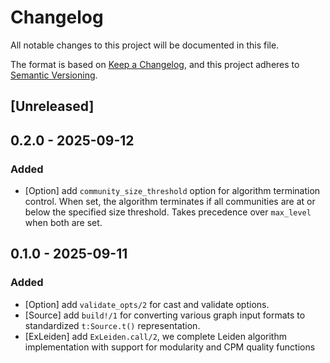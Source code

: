 # Changelog

All notable changes to this project will be documented in this file.

The format is based on [Keep a Changelog](https://keepachangelog.com/en/1.0.0/),
and this project adheres to [Semantic Versioning](https://semver.org/spec/v2.0.0.html).

## [Unreleased]

## 0.2.0 - 2025-09-12

### Added

- [Option] add `community_size_threshold` option for algorithm termination control. When set, the algorithm terminates if all communities are at or below the specified size threshold. Takes precedence over `max_level` when both are set.

## 0.1.0 - 2025-09-11

### Added

- [Option] add `validate_opts/2` for cast and validate options.
- [Source] add `build!/1` for converting various graph input formats to standardized `t:Source.t()` representation.
- [ExLeiden] add `ExLeiden.call/2`, we complete Leiden algorithm implementation with support for modularity and CPM quality functions
